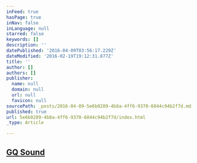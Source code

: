 ```yaml
---
inFeed: true
hasPage: true
inNav: false
inLanguage: null
starred: false
keywords: []
description: ''
datePublished: '2016-04-09T03:56:17.229Z'
dateModified: '2016-02-19T19:12:31.877Z'
title: ''
author: []
authors: []
publisher:
  name: null
  domain: null
  url: null
  favicon: null
sourcePath: _posts/2016-04-09-5e6b0289-4b8a-4ff6-9370-6044c94b2f7d.md
published: true
url: 5e6b0289-4b8a-4ff6-9370-6044c94b2f7d/index.html
_type: Article

---
```

## [GQ Sound][0]

[0]: http://gqsound.com/